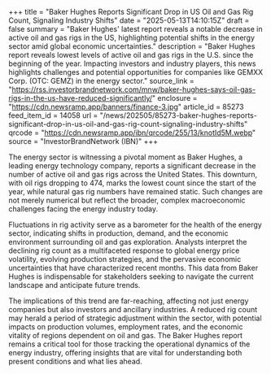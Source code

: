 +++
title = "Baker Hughes Reports Significant Drop in US Oil and Gas Rig Count, Signaling Industry Shifts"
date = "2025-05-13T14:10:15Z"
draft = false
summary = "Baker Hughes' latest report reveals a notable decrease in active oil and gas rigs in the US, highlighting potential shifts in the energy sector amid global economic uncertainties."
description = "Baker Hughes report reveals lowest levels of active oil and gas rigs in the U.S. since the beginning of the year. Impacting investors and industry players, this news highlights challenges and potential opportunities for companies like GEMXX Corp. (OTC: GEMZ) in the energy sector."
source_link = "https://rss.investorbrandnetwork.com/mnw/baker-hughes-says-oil-gas-rigs-in-the-us-have-reduced-significantly/"
enclosure = "https://cdn.newsramp.app/banners/finance-3.jpg"
article_id = 85273
feed_item_id = 14058
url = "/news/202505/85273-baker-hughes-reports-significant-drop-in-us-oil-and-gas-rig-count-signaling-industry-shifts"
qrcode = "https://cdn.newsramp.app/ibn/qrcode/255/13/knotId5M.webp"
source = "InvestorBrandNetwork (IBN)"
+++

<p>The energy sector is witnessing a pivotal moment as Baker Hughes, a leading energy technology company, reports a significant decrease in the number of active oil and gas rigs across the United States. This downturn, with oil rigs dropping to 474, marks the lowest count since the start of the year, while natural gas rig numbers have remained static. Such changes are not merely numerical but reflect the broader, complex macroeconomic challenges facing the energy industry today.</p><p>Fluctuations in rig activity serve as a barometer for the health of the energy sector, indicating shifts in production, demand, and the economic environment surrounding oil and gas exploration. Analysts interpret the declining rig count as a multifaceted response to global energy price volatility, evolving production strategies, and the pervasive economic uncertainties that have characterized recent months. This data from Baker Hughes is indispensable for stakeholders seeking to navigate the current landscape and anticipate future trends.</p><p>The implications of this trend are far-reaching, affecting not just energy companies but also investors and ancillary industries. A reduced rig count may herald a period of strategic adjustment within the sector, with potential impacts on production volumes, employment rates, and the economic vitality of regions dependent on oil and gas. The Baker Hughes report remains a critical tool for those tracking the operational dynamics of the energy industry, offering insights that are vital for understanding both present conditions and what lies ahead.</p>